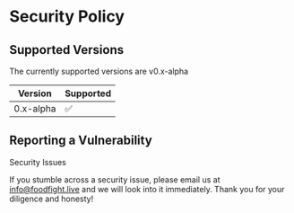 # Security Policy

## Supported Versions

The currently supported versions are v0.x-alpha

| Version     | Supported          |
| ------------| ------------------ |
| 0.x-alpha   | :white_check_mark: |
              

## Reporting a Vulnerability

Security Issues

If you stumble across a security issue, please email us at info@foodfight.live and we will look into it immediately. Thank you for your diligence and honesty!
